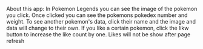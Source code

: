 About this app: 
In Pokemon Legends you can see the image of the pokemon you click. Once clicked you can see the pokemons pokedex number and weight. To see another pokemon's data, click their name and the image and data will change to their own. If you like a certain pokemon, click the likw button to increase the like count by one. Likes will not be show after page refresh 